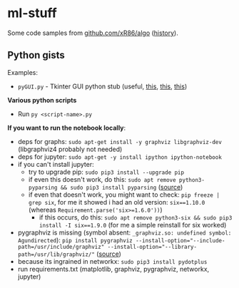# ml-stuff


Some code samples from [github.com/xR86/algo](https://github.com/xR86/algo) ([history](https://github.com/xR86/algo/commits/master/code-python)).

## Python gists
  
Examples:
+ `pyGUI.py` - Tkinter GUI python stub (useful, [this](http://www.tutorialspoint.com/python/python_gui_programming.htm), [this](https://docs.python.org/3.1/library/tkinter.ttk.html#tkinter.ttk.Style.layout), [this](https://stackoverflow.com/questions/28551948/tkinter-look-theme-in-linux))

**Various python scripts**
- Run `py <script-name>.py`



**If you want to run the notebook locally**:
+ deps for graphs: `sudo apt-get install -y graphviz libgraphviz-dev` (libgraphviz4 probably not needed)
+ deps for jupyter: `sudo apt-get -y install ipython ipython-notebook`
+ if you can't install jupyter: 
  + try to upgrade pip: `sudo pip3 install --upgrade pip`
  + if even this doesn't work, do this: `sudo apt remove python3-pyparsing && sudo pip3 install pyparsing` ([source](https://stackoverflow.com/questions/41836645/typererror-installing-jupyter))
  + if even that doesn't work, you might want to check: `pip freeze | grep six`, for me it showed i had an old version: `six==1.10.0` (whereas `Requirement.parse('six>=1.6.0'))`)
    + if this occurs, do this: `sudo apt remove python3-six && sudo pip3 install -I six==1.9.0` (for me a simple reinstall for six worked)
+ pygraphviz is missing (symbol absent: `_graphviz.so: undefined symbol: Agundirected`): `pip install pygraphviz --install-option="--include-path=/usr/include/graphviz" --install-option="--library-path=/usr/lib/graphviz/"` ([source](https://github.com/pygraphviz/pygraphviz/issues/71))
+ because its ingrained in networkx: `sudo pip3 install pydotplus`
+ run requirements.txt (matplotlib, graphviz, pygraphviz, networkx, jupyter)
